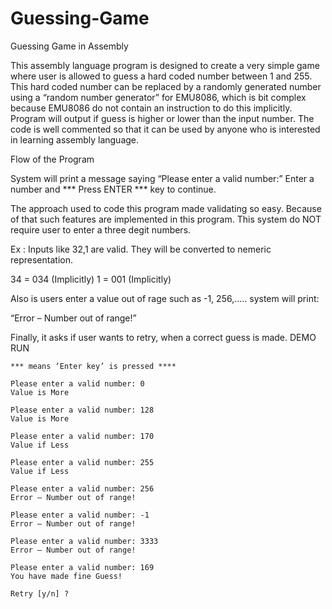 # Guessing-Game

Guessing Game in Assembly

This assembly language program is designed to create a very simple game where user is allowed to guess a hard coded number between 1 and 255. 
This hard coded number can be replaced by a randomly generated number using a “random number generator” for EMU8086, 
which is bit complex because EMU8086 do not contain an instruction to do this implicitly. 
Program will output if guess is higher or lower than the input number. 
The code is well commented so that it can be used by anyone who is interested in learning assembly language.

Flow of the Program

System will print a message saying “Please enter a valid number:” Enter a number and *** Press ENTER *** key to continue.

The approach used to code this program made validating so easy. Because of that such features are implemented in this program. 
This system do NOT require user to enter a three degit numbers.

Ex : Inputs like 32,1 are valid. They will be converted to nemeric representation.

34 = 034 (Implicitly)
1 = 001 (Implicitly)

Also is users enter a value out of rage such as -1, 256,….. system will print:

“Error – Number out of range!”

Finally, it asks if user wants to retry, when a correct guess is made.
DEMO RUN

    *** means ‘Enter key’ is pressed ****

    Please enter a valid number: 0
    Value is More

    Please enter a valid number: 128
    Value is More

    Please enter a valid number: 170
    Value if Less

    Please enter a valid number: 255
    Value if Less

    Please enter a valid number: 256
    Error – Number out of range!

    Please enter a valid number: -1
    Error – Number out of range!

    Please enter a valid number: 3333
    Error – Number out of range!

    Please enter a valid number: 169
    You have made fine Guess!

    Retry [y/n] ?
